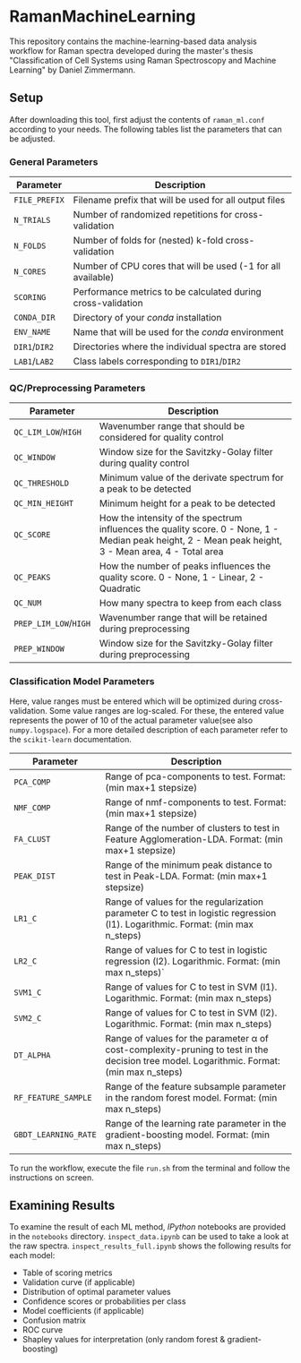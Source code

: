 # RamanMachineLearning

This repository contains the machine-learning-based data analysis workflow for Raman spectra developed during the master's thesis "Classification of Cell Systems using Raman Spectroscopy and Machine Learning" by Daniel Zimmermann.

## Setup

After downloading this tool, first adjust the contents of `raman_ml.conf` according to your needs. The following tables list the parameters that can be adjusted.

### General Parameters
| Parameter | Description |
| --------- | ----------- |
| `FILE_PREFIX` | Filename prefix that will be used for all output files |
| `N_TRIALS` | Number of randomized repetitions for cross-validation |
| `N_FOLDS` | Number of folds for (nested) k-fold cross-validation |
| `N_CORES` | Number of CPU cores that will be used (-1 for all available) |
| `SCORING` | Performance metrics to be calculated during cross-validation |
| `CONDA_DIR` | Directory of your *conda* installation |
| `ENV_NAME` | Name that will be used for the *conda* environment |
| `DIR1`/`DIR2` | Directories where the individual spectra are stored |
| `LAB1`/`LAB2` | Class labels corresponding to `DIR1`/`DIR2` |

### QC/Preprocessing Parameters
| Parameter | Description |
| --------- | ----------- |
| `QC_LIM_LOW`/`HIGH` | Wavenumber range that should be considered for quality control |
| `QC_WINDOW` | Window size for the Savitzky-Golay filter during quality control |
| `QC_THRESHOLD` | Minimum value of the derivate spectrum for a peak to be detected |
| `QC_MIN_HEIGHT` | Minimum height for a peak to be detected |
| `QC_SCORE` | How the intensity of the spectrum influences the quality score. 0 - None, 1 - Median peak height, 2 - Mean peak height, 3 - Mean area, 4 - Total area |
| `QC_PEAKS` | How the number of peaks influences the quality score. 0 - None, 1 - Linear, 2 - Quadratic |
| `QC_NUM` | How many spectra to keep from each class | 
| `PREP_LIM_LOW`/`HIGH` | Wavenumber range that will be retained during preprocessing |
| `PREP_WINDOW` | Window size for the Savitzky-Golay filter during preprocessing |

### Classification Model Parameters
Here, value ranges must be entered which will be optimized during cross-validation. Some value ranges are log-scaled. For these, the entered value represents the power of 10 of the actual parameter value(see also `numpy.logspace`). For a more detailed description of each parameter refer to the `scikit-learn` documentation.

| Parameter | Description |
| --------- | ----------- |
| `PCA_COMP` | Range of pca-components to test. Format: (min max+1 stepsize) |
| `NMF_COMP` | Range of nmf-components to test. Format: (min max+1 stepsize) |
| `FA_CLUST` | Range of the number of clusters to test in Feature Agglomeration-LDA. Format: (min max+1 stepsize) |
| `PEAK_DIST` | Range of the minimum peak distance to test in Peak-LDA. Format: (min max+1 stepsize) |
| `LR1_C` | Range of values for the regularization parameter C to test in logistic regression (l1). Logarithmic. Format: (min max n_steps) |
| `LR2_C` | Range of values for C to test in logistic regression (l2). Logarithmic. Format: (min max n_steps)` |
| `SVM1_C` | Range of values for C to test in SVM (l1). Logarithmic. Format: (min max n_steps) |
| `SVM2_C` | Range of values for C to test in SVM (l2). Logarithmic. Format: (min max n_steps) |
| `DT_ALPHA` | Range of values for the parameter α of cost-complexity-pruning to test in the decision tree model. Logarithmic. Format: (min max n_steps) |
| `RF_FEATURE_SAMPLE` | Range of the feature subsample parameter in the random forest model. Format: (min max n_steps) |
| `GBDT_LEARNING_RATE` | Range of the learning rate parameter in the gradient-boosting model. Format: (min max n_steps) |

To run the workflow, execute the file `run.sh` from the terminal and follow the instructions on screen.
## Examining Results
To examine the result of each ML method,  *IPython* notebooks are provided in the `notebooks` directory.
`inspect_data.ipynb` can be used to take a look at the raw spectra. 
`inspect_results_full.ipynb` shows the following results for each model:
- Table of scoring metrics
- Validation curve (if applicable)
- Distribution of optimal parameter values
- Confidence scores or probabilities per class
- Model coefficients (if applicable)
- Confusion matrix
- ROC curve
- Shapley values for interpretation (only random forest & gradient-boosting)